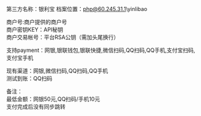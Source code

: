 第三方名称：银利宝 
档案位置：php@60.245.31.1\yinlibao  
 
商户号:商户提供的商户号  
商户密钥KEY：API秘钥  
商户交易帐号：平台RSA公钥（需加头尾换行）  
 
支持payment：网银,银联钱包,银联快捷,微信扫码,QQ扫码,QQ手机,支付宝扫码,支付宝手机  
 
现有渠道：网银,微信扫码,QQ扫码,QQ手机  
测试到账：QQ扫码  
 
备注：  
最低金额：网银50元,QQ扫码/手机10元  
支付完成后没有同步跳转  
